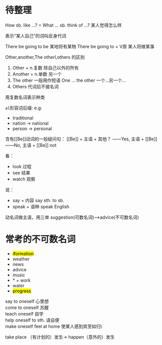 # 待整理
How sb. like ...? = What ... sb. think of ...?
某人觉得怎么样

表示“某人自己”的词叫反身代词

There be going to be 某地将有某物
There be going to + V原 某人将做某事

Other,another,The otherl,others 的区别
1. Other + n.复数 除自己以外的所有
2. Another + n.单数 另一个
3. The other 一般用作短语 One ... the other 一个...另一个...
4. Others 代词后不接名词

用复数名词表示种类

`al`形容词后缀:
e.g:
- traditional
- nation -> national
- person -> personal

含有[[Be]]动词的一般疑问句：
[[Be]] + 主语 + 其他？
——Yes, 主语 + [[Be]]
——No, 主语 + [[Be]] not

看：
- look 过程
- see 结果
- watch 观察

说：
- say + 内容 say sth. to sb.
- speak + 语种 speak English

动名词做主语，用三单
suggestion(可数名词)-->advice(不可数名词)
# 常考的不可数名词
- <mark>iformation</mark>
- weather
- news
- advice
- music
- \* \+ work
- water
- <mark>progress</mark>

say to oneself 心里想\
come to oneself 苏醒\
teach oneself 自学\
help oneself to sth. 请自便\
make oneself feel at home 使某人感到宾至如归\

take place （有计划的）发生-> happen（意外的）发生